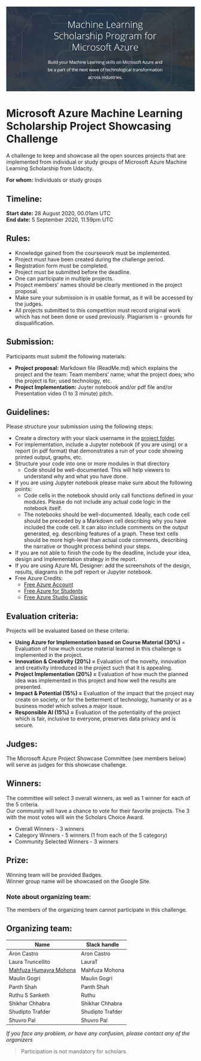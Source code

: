 

![challenge](/image/challenge.jpg)

# Microsoft Azure Machine Learning Scholarship Project Showcasing Challenge

A challenge to keep and showcase all the open sources projects that are implemented from individual or study groups of Microsoft Azure Machine Learning Scholarship from Udacity.

**For whom:** Individuals or study groups

## Timeline: 
**Start date:** 28 August 2020, 00.01am UTC <br />
**End date:** 5 September 2020, 11.59pm UTC


## Rules:

- Knowledge gained from the coursework must be implemented.
- Project must have been created during the challenge period.
- Registration form must be completed.
- Project must be submitted before the deadline.
- One can participate in multiple projects. 
- Project members' names should be clearly mentioned in the project proposal.
- Make sure your submission is in usable format, as it will be accessed by the judges.
- All projects submitted to this competition must record original work which has not been done or used previously.  Plagiarism is - grounds for disqualification. 

## Submission:

Participants must submit the following materials: 

- **Project proposal:** Markdown file (ReadMe.md) which explains the project and the team: Team members’ name; what the project does; who the project is for; used technology, etc. 
- **Project Implementation:** Juyter notebook and/or pdf file and/or Presentation video (1 to 3 minute) pitch.

## Guidelines:

Please structure your submission using the following steps:
- Create a directory with your slack username in the [project folder](https://github.com/mhmohona/MicrosoftML-ProjectShowcasing/tree/master/project).
- For implementation, include a Jupyter notebook (if you are using) or a report (in pdf format) that demonstrates a run of your code showing printed output, graphs, etc.
- Structure your code into one or more modules in that directory
  - Code should be well-documented. This will help viewers to understand why and what you have done.
- If you are using Jupyter notebook please make sure about the following points:
  - Code cells in the notebook should only call functions defined in your modules. Please do not include any actual code logic in the notebook itself. 
  - The notebooks should be well-documented. Ideally, each code cell should be preceded by a Markdown cell describing why you have included the code cell. It can also include comments on the output generated, eg. describing features of a graph. These text cells should be more high-level than actual code comments, describing the narrative or thought process behind your steps.
- If you are not able to finish the code by the deadline, include your idea, design and implementation strategy in the report.
- If you are using Azure ML Designer: add the screenshots of the design, results, diagrams in the pdf report or Jupyter notebook.
- Free Azure Credits:
  - [Free Azure Account](https://azure.microsoft.com/en-us/free/)
  - [Free Azure for Students](https://azure.microsoft.com/en-us/free/students/)
  - [Free Azure Studio Classic](https://studio.azureml.net/)

  
## Evaluation criteria: 

Projects will be evaluated based on these criteria: 
- **Using Azure for Implementation based on Course Material (30%)** = Evaluation of how much course material learned in this challenge is implemented in the project.
- **Innovation & Creativity (20%) =** Evaluation of the novelty, innovation and creativity introduced in the project such that it is appealing.
- **Project Implementation (20%) =** Evaluation of how much the planned idea was implemented in this project and how well the results are presented.
- **Impact & Potential (15%) =** Evaluation of the impact that the project may create on society, or for the betterment of technology, humanity or as a business model which solves a major issue.
- **Responsible AI (15%) =** Evaluation of the potentiality of the project which is fair, inclusive to everyone, preserves data privacy and is secure.

## Judges:

The Microsoft Azure Project Showcase Committee (see members below) will serve as judges for this showcase challenge.

## Winners:

The committee will select 3 overall winners, as well as 1 winner for each of the 5 criteria. <br />
Our community will have a chance to vote for their favorite projects.  The 3 with the most votes will win the Scholars Choice Award.  

- Overall Winners - 3 winners
- Category Winners - 5 winners (1 from each of the 5 category)
- Community Selected Winners - 3 winners


## Prize:
Winning team will be provided Badges. <br />
Winner group name will be showcased on the Google Site.

### Note about organizing team:

The members of the organizing team cannot participate in this challenge.

## Organizing team:

Name | Slack handle
------------ | ------------- 
Aron Castro | Aron Castro
Laura Truncellito | LauraT
[Mahfuza Humayra Mohona](http://linkedin.com/in/mhmohona) | Mahfuza Mohona
Maulin Gogri | Maulin Gogri
Panth Shah | Panth Shah
Ruthu S Sanketh | Ruthu
Shikhar Chhabra | Shikhar Chhabra
Shudipto Trafder | Shudipto Trafder
Shuvro Pal | Shuvro Pal


*If you face any problem, or have any confusion, please contact any of the organizers*


> Participation is not mandatory for scholars.
